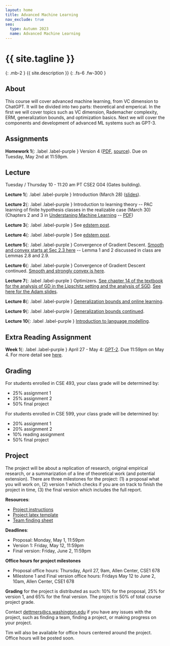 ```yaml
---
layout: home
title: Advanced Machine Learning
nav_exclude: true
seo:
  type: Autumn 2023
  name: Advanced Machine Learning
---
```


# {{ site.tagline }}
{: .mb-2 }
{{ site.description }}
{: .fs-6 .fw-300 }

## About

This course will cover advanced machine learning, from VC dimension to ChatGPT.
It will be divided into two parts: theoretical and emperical.
In the first we will cover topics such as VC dimension, Rademacher complexity, ERM, generalization bounds, and optimization basics.
Next we will cover the components and development of advanced ML systems such as GPT-3.

## Assignments

**Homework 1**{: .label .label-purple } Version 4 ([PDF](/assets/hw1/hw1.pdf), [source](/assets/hw1/hw1_source.zip)). Due on Tuesday, May 2nd at 11:59pm.

## Lecture

Tuesday / Thursday 10 - 11:20 am PT  CSE2 G04 (Gates building).

**Lecture 1**{: .label .label-purple } Introduction (March 28) ([slides](/assets/cs599_sp23_lecture_01.pdf)).

**Lecture 2**{: .label .label-purple } Introduction to learning theory -- PAC learning of finite hypothesis classes in the realizable case (March 30) (Chapters 2 and 3 in [Understaning Machine Learning](https://www.cs.huji.ac.il/~shais/UnderstandingMachineLearning/) -- [PDF](https://www.cs.huji.ac.il/~shais/UnderstandingMachineLearning/understanding-machine-learning-theory-algorithms.pdf))

**Lecture 3**{: .label .label-purple } See [edstem post](https://edstem.org/us/courses/38321/discussion/2884601).

**Lecture 4**{: .label .label-purple } See [edstem post](https://edstem.org/us/courses/38321/discussion/2896186).

**Lecture 5**{: .label .label-purple } Convergence of Gradient Descent. [Smooth and convex starts at Sec 2.3 here](https://ee227c.github.io/notes/ee227c-lecture02.pdf) -- Lemma 1 and 2 discussed in class are Lemmas 2.8 and 2.9. 

**Lecture 6**{: .label .label-purple } Convergence of Gradient Descent continued. [Smooth and strongly convex is here](https://ee227c.github.io/notes/ee227c-lecture03.pdf).

**Lecture 7**{: .label .label-purple } Optimizers. [See chapter 14 of the textbook for the analysis of GD in the Lipschitz setting and the analysis of SGD](https://edstem.org/us/courses/38321/discussion/2893497). [See here for the Adam slides](/assets/adam.pdf).

**Lecture 8**{: .label .label-purple } [Generalization bounds and online learning](/assets/learning_theory.pdf).

**Lecture 9**{: .label .label-purple } [Generalization bounds continued](/assets/learning_theory.pdf).

**Lecture 10**{: .label .label-purple } [Introduction to language modelling](https://www.youtube.com/watch?v=BnpB3GrpsfM).

## Extra Reading Assignment

**Week 1**{: .label .label-purple } April 27 - May 4: [GPT-2](https://d4mucfpksywv.cloudfront.net/better-language-models/language_models_are_unsupervised_multitask_learners.pdf). Due 11:59pm on May 4. For more detail see [here](https://edstem.org/us/courses/38321/discussion/3033185).

## Grading

For students enrolled in CSE 493, your class grade will be determined by:
- 25% assignment 1
- 25% assignment 2
- 50% final project

For students enrolled in CSE 599, your class grade will be determined by:
- 20% assignment 1
- 20% assignment 2
- 10% reading assignment
- 50% final project

## Project

The project will be about a replication of research, original empirical research, or a summarization of a line of theoretical work (and potential extension). There are three milestones for the project: (1) a proposal what you will work on, (2) version 1 which checks if you are on track to finish the project in time, (3) the final version which includes the full report.

**Resources**:
- [Project instructions](/assets/CSE599_Project.pdf)
- [Project latex template](/assets/Project_Report_Instructions_for_CSE_599.zip)
- [Team finding sheet](https://docs.google.com/spreadsheets/d/1impRHDtYt_GzSlmgf2L3zeKFAk09P0oDsAAw-Hg0HwA/edit?usp=sharing)

**Deadlines**:
- Proposal: Monday, May 1, 11:59pm
- Version 1: Friday, May 12, 11:59pm
- Final version: Friday, June 2, 11:59pm

**Office hours for project milestones**
- Proposal office hours: Thursday, April 27, 9am, Allen Center, CSE1 678
- Milestone 1 and Final version office hours: Fridays May 12 to June 2, 10am, Allen Center, CSE1 678

**Grading** for the project is distributed as such: 10% for the proposal, 25% for version 1, and 65% for the final version. The project is 50% of total course project grade.

Contact dettmers@cs.washington.edu if you have any issues with the project, such as finding a team, finding a project, or making progress on your project.

Tim will also be available for office hours centered around the project. Office hours will be posted soon.
